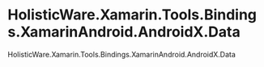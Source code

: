 # HolisticWare.Xamarin.Tools.Bindings.XamarinAndroid.AndroidX.Data
HolisticWare.Xamarin.Tools.Bindings.XamarinAndroid.AndroidX.Data
